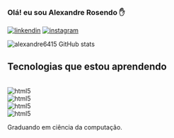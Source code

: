 ### Olá! eu sou Alexandre Rosendo ✋
[![linkendin](https://img.shields.io/badge/LinkedIn-0077B5?style=for-the-badge&logo=linkedin&logoColor=white)](https://www.linkedin.com/in/alexandre-rosendo-6818bb181)
[![instagram](https://img.shields.io/badge/Instagram-E4405F?style=for-the-badge&logo=instagram&logoColor=white)](https://www.instagram.com/alexandre_rosendo/)

![alexandre6415 GitHub stats](https://github-readme-stats.vercel.app/api?username=alexandre6415&show_icons=true&theme=radical)

## Tecnologias que estou aprendendo 
<div style="display: inline_block"><br/>
    <img align="center" alt="html5" src="https://img.shields.io/badge/Python-3776AB?style=for-the-badge&logo=python&logoColor=white" /><br/>
    <img align="center" alt="html5" src="https://img.shields.io/badge/HTML-239120?style=for-the-badge&logo=html5&logoColor=white" /><br/>
    <img align="center" alt="html5" src="https://img.shields.io/badge/CSS-239120?&style=for-the-badge&logo=css3&logoColor=white" /><br/>
    <img align="center" alt="html5" src="https://img.shields.io/badge/JavaScript-323330?style=for-the-badge&logo=javascript&logoColor=F7DF1E" /><br/>
    
   Graduando em ciência da computação.
